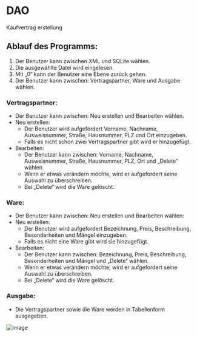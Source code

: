 # DAO

Kaufvertrag erstellung

## Ablauf des Programms:
1.	Der Benutzer kann zwischen XML und SQLite wählen.
2.	Die ausgewählte Datei wird eingelesen.
3.	Mit „0“ kann der Benutzer eine Ebene zurück gehen.
4.	Der Benutzer kann zwischen: Vertragspartner, Ware und Ausgabe wählen.
###	Vertragspartner:
  -	Der Benutzer kann zwischen: Neu erstellen und Bearbeiten wählen.
  -	Neu erstellen:
    -	Der Benutzer wird aufgefordert Vorname, Nachname, Ausweisnummer, Straße, Hausnummer, PLZ und Ort einzugeben.
    -	Falls es nicht schon zwei Vertragspartner gibt wird er hinzugefügt.
  -	Bearbeiten:
    -	Der Benutzer kann zwischen: Vorname, Nachname, Ausweisnummer, Straße, Hausnummer, PLZ, Ort und „Delete“ wählen.
    -	Wenn er etwas verändern möchte, wird er aufgefordert seine Auswahl zu überschreiben.
    -	Bei „Delete“ wird die Ware gelöscht.
###	Ware:
  -	Der Benutzer kann zwischen: Neu erstellen und Bearbeiten wählen:
  -	Neu erstellen:
    -	Der Benutzer wird aufgefordert Bezeichnung, Preis, Beschreibung, Besonderheiten und Mängel einzugeben.
    -	Falls es nicht eine Ware gibt wird sie hinzugefügt.
  -	Bearbeiten:
    -	Der Benutzer kann zwischen: Bezeichnung, Preis, Beschreibung, Besonderheiten und Mängel und „Delete“ wählen.
    -	Wenn er etwas verändern möchte, wird er aufgefordert seine Auswahl zu überschreiben.
    -	Bei „Delete“ wird die Ware gelöscht.
###	Ausgabe:
  -	Die Vertragspartner sowie die Ware werden in Tabellenform ausgegeben.


![image](https://user-images.githubusercontent.com/66632359/175573630-c7c30b83-bf2e-454b-b2e9-e9b6301189f6.png)
